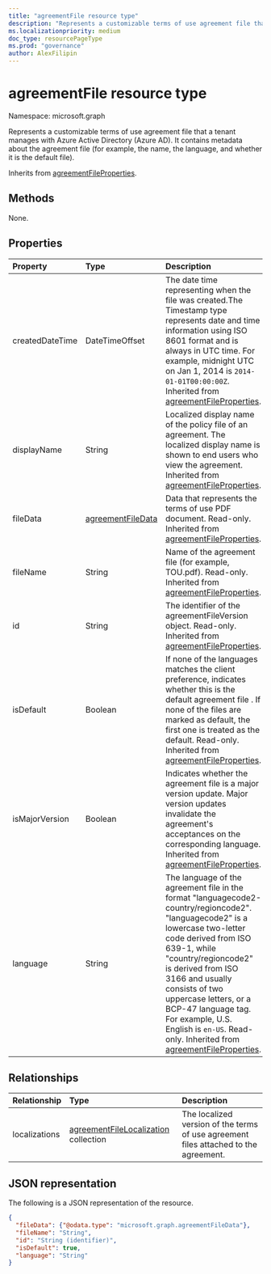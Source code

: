 ```yaml
---
title: "agreementFile resource type"
description: "Represents a customizable terms of use agreement file that a tenant manages with Azure Active Directory (Azure AD)."
ms.localizationpriority: medium
doc_type: resourcePageType
ms.prod: "governance"
author: AlexFilipin
---
```


# agreementFile resource type

Namespace: microsoft.graph

Represents a customizable terms of use agreement file that a tenant manages with Azure Active Directory (Azure AD). It contains metadata about the agreement file (for example, the name, the language, and whether it is the default file).

Inherits from [agreementFileProperties](agreementfileproperties.md).

## Methods

None.

## Properties

| Property     | Type        | Description |
|:-------------|:------------|:------------|
|createdDateTime|DateTimeOffset|The date time representing when the file was created.The Timestamp type represents date and time information using ISO 8601 format and is always in UTC time. For example, midnight UTC on Jan 1, 2014 is `2014-01-01T00:00:00Z`. Inherited from [agreementFileProperties](../resources/agreementfileproperties.md).|
|displayName|String|Localized display name of the policy file of an agreement. The localized display name is shown to end users who view the agreement. Inherited from [agreementFileProperties](../resources/agreementfileproperties.md).|
|fileData|[agreementFileData](agreementfiledata.md)|Data that represents the terms of use PDF document. Read-only. Inherited from [agreementFileProperties](../resources/agreementfileproperties.md).|
|fileName|String|Name of the agreement file (for example, TOU.pdf). Read-only. Inherited from [agreementFileProperties](../resources/agreementfileproperties.md).|
|id|String|The identifier of the agreementFileVersion object. Read-only. Inherited from [agreementFileProperties](../resources/agreementfileproperties.md).|
|isDefault|Boolean|If none of the languages matches the client preference, indicates whether this is the default agreement file . If none of the files are marked as default, the first one is treated as the default. Read-only. Inherited from [agreementFileProperties](../resources/agreementfileproperties.md).|
|isMajorVersion|Boolean|Indicates whether the agreement file is a major version update. Major version updates invalidate the agreement's acceptances on the corresponding language. Inherited from [agreementFileProperties](../resources/agreementfileproperties.md).|
|language|String|The language of the agreement file in the format "languagecode2-country/regioncode2". "languagecode2" is a lowercase two-letter code derived from ISO 639-1, while "country/regioncode2" is derived from ISO 3166 and usually consists of two uppercase letters, or a BCP-47 language tag. For example, U.S. English is `en-US`. Read-only. Inherited from [agreementFileProperties](../resources/agreementfileproperties.md).|

## Relationships
| Relationship | Type        | Description |
|:-------------|:------------|:------------|
|localizations|[agreementFileLocalization](agreementfilelocalization.md) collection|The localized version of the terms of use agreement files attached to the agreement.|


## JSON representation

The following is a JSON representation of the resource.

<!-- {
  "blockType": "resource",
  "@odata.type": "microsoft.graph.agreementFile",
  "keyProperty": "id"
}-->

```json
{
  "fileData": {"@odata.type": "microsoft.graph.agreementFileData"},
  "fileName": "String",
  "id": "String (identifier)",
  "isDefault": true,
  "language": "String"
}
```

<!-- uuid: 8fcb5dbc-d5aa-4681-8e31-b001d5168d79
2015-10-25 14:57:30 UTC -->
<!--
{
  "type": "#page.annotation",
  "description": "agreementFile resource",
  "keywords": "",
  "section": "documentation",
  "tocPath": "",
  "suppressions": []
}
-->



